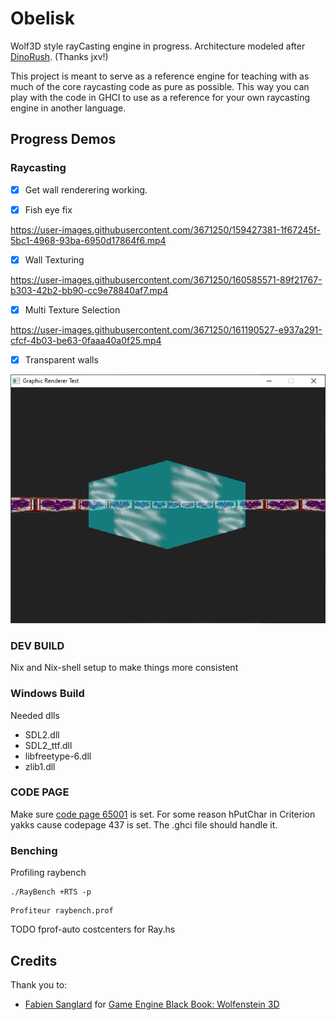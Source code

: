 # Obelisk

Wolf3D style rayCasting engine in progress. Architecture modeled after [DinoRush](https://github.com/jxv/dino-rush). (Thanks jxv!)

This project is meant to serve as a reference engine for teaching with as much of the core raycasting code as pure as possible. This way you can play with the code in GHCI to use as a reference for your own raycasting engine in another language.

## Progress Demos

### Raycasting

- [x] Get wall renderering working.

- [x] Fish eye fix

https://user-images.githubusercontent.com/3671250/159427381-1f67245f-5bc1-4968-93ba-6950d17864f6.mp4

- [x] Wall Texturing

https://user-images.githubusercontent.com/3671250/160585571-89f21767-b303-42b2-bb90-cc9e78840af7.mp4

- [x] Multi Texture Selection

https://user-images.githubusercontent.com/3671250/161190527-e937a291-cfcf-4b03-be63-0faaa40a0f25.mp4

- [x] Transparent walls

![](res/alphaBlendAFTER.png)

### DEV BUILD
Nix and Nix-shell setup to make things more consistent

### Windows Build

Needed dlls

- SDL2.dll
- SDL2_ttf.dll
- libfreetype-6.dll
- zlib1.dll

### CODE PAGE

Make sure [code page 65001](https://stackoverflow.com/a/25373117) is set. For some reason hPutChar in Criterion yakks cause codepage 437 is set. The .ghci file should handle it.

### Benching

Profiling raybench
```
./RayBench +RTS -p
```
```
Profiteur raybench.prof
```

TODO fprof-auto costcenters for Ray.hs

## Credits

Thank you to:

- [Fabien Sanglard](https://fabiensanglard.net/) for [Game Engine Black Book: Wolfenstein 3D](https://fabiensanglard.net/gebb/index.html)
